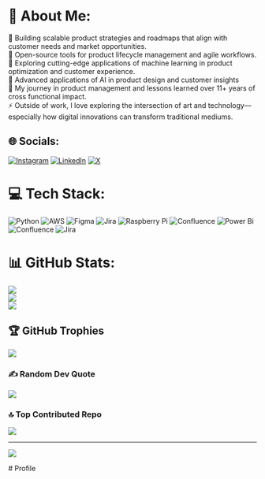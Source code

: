 # 💫 About Me:
🔭 Building scalable product strategies and roadmaps that align with customer needs and market opportunities.<br>👯 Open-source tools for product lifecycle management and agile workflows.<br>🤝 Exploring cutting-edge applications of machine learning in product optimization and customer experience.<br>🌱 Advanced applications of AI in product design and customer insights<br>💬 My journey in product management and lessons learned over 11+ years of cross functional impact.<br>⚡ Outside of work, I love exploring the intersection of art and technology—especially how digital innovations can transform traditional mediums.


## 🌐 Socials:
[![Instagram](https://img.shields.io/badge/Instagram-%23E4405F.svg?logo=Instagram&logoColor=white)](https://instagram.com/Ay._.dee) [![LinkedIn](https://img.shields.io/badge/LinkedIn-%230077B5.svg?logo=linkedin&logoColor=white)](https://linkedin.com/in/in/ayodejisolomon) [![X](https://img.shields.io/badge/X-black.svg?logo=X&logoColor=white)](https://x.com/@Dee_swaggs01) 

# 💻 Tech Stack:
![Python](https://img.shields.io/badge/python-3670A0?style=for-the-badge&logo=python&logoColor=ffdd54) ![AWS](https://img.shields.io/badge/AWS-%23FF9900.svg?style=for-the-badge&logo=amazon-aws&logoColor=white) ![Figma](https://img.shields.io/badge/figma-%23F24E1E.svg?style=for-the-badge&logo=figma&logoColor=white) ![Jira](https://img.shields.io/badge/jira-%230A0FFF.svg?style=for-the-badge&logo=jira&logoColor=white) ![Raspberry Pi](https://img.shields.io/badge/-Raspberry_Pi-C51A4A?style=for-the-badge&logo=Raspberry-Pi) ![Confluence](https://img.shields.io/badge/confluence-%23172BF4.svg?style=for-the-badge&logo=confluence&logoColor=white) ![Power Bi](https://img.shields.io/badge/power_bi-F2C811?style=for-the-badge&logo=powerbi&logoColor=black) ![Confluence](https://img.shields.io/badge/confluence-%23172BF4.svg?style=for-the-badge&logo=confluence&logoColor=white) ![Jira](https://img.shields.io/badge/jira-%230A0FFF.svg?style=for-the-badge&logo=jira&logoColor=white)
# 📊 GitHub Stats:
![](https://github-readme-stats.vercel.app/api?username=Ay-solomon&theme=dark&hide_border=false&include_all_commits=true&count_private=true)<br/>
![](https://github-readme-streak-stats.herokuapp.com/?user=Ay-solomon&theme=dark&hide_border=false)<br/>
![](https://github-readme-stats.vercel.app/api/top-langs/?username=Ay-solomon&theme=dark&hide_border=false&include_all_commits=true&count_private=true&layout=compact)

## 🏆 GitHub Trophies
![](https://github-profile-trophy.vercel.app/?username=Ay-solomon&theme=radical&no-frame=false&no-bg=false&margin-w=4)

### ✍️ Random Dev Quote
![](https://quotes-github-readme.vercel.app/api?type=vetical&theme=radical)

### 🔝 Top Contributed Repo
![](https://github-contributor-stats.vercel.app/api?username=Ay-solomon&limit=5&theme=dark&combine_all_yearly_contributions=true)

---
[![](https://visitcount.itsvg.in/api?id=Ay-solomon&icon=7&color=3)](https://visitcount.itsvg.in)

<!-- Proudly created with GPRM ( https://gprm.itsvg.in ) --># Profile
